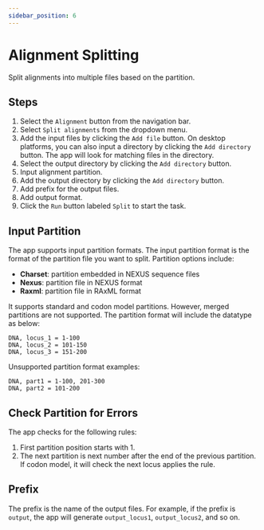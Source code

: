 ```yaml
---
sidebar_position: 6
---
```


# Alignment Splitting

Split alignments into multiple files based on the partition.

## Steps

1. Select the `Alignment` button from the navigation bar.
2. Select `Split alignments` from the dropdown menu.
3. Add the input files by clicking the `Add file` button. On desktop platforms, you can also input a directory by clicking the `Add directory` button. The app will look for matching files in the directory.
4. Select the output directory by clicking the `Add directory` button.
5. Input alignment partition.
6. Add the output directory by clicking the `Add directory` button.
7. Add prefix for the output files.
8. Add output format.
9. Click the `Run` button labeled `Split` to start the task.

## Input Partition

The app supports input partition formats. The input partition format is the format of the partition file you want to split. Partition options include:

- **Charset**: partition embedded in NEXUS sequence files
- **Nexus**: partition file in NEXUS format
- **Raxml**: partition file in RAxML format

It supports standard and codon model partitions. However, merged partitions are not supported. The partition format will include the datatype as below:

```Text
DNA, locus_1 = 1-100
DNA, locus_2 = 101-150
DNA, locus_3 = 151-200
```

Unsupported partition format examples:

```Text
DNA, part1 = 1-100, 201-300
DNA, part2 = 101-200
```

## Check Partition for Errors

The app checks for the following rules:

1. First partition position starts with 1.
2. The next partition is next number after the end of the previous partition. If codon model, it will check the next locus applies the rule.

## Prefix

The prefix is the name of the output files.  For example, if the prefix is `output`, the app will generate `output_locus1`, `output_locus2`, and so on.
